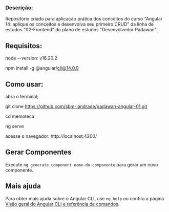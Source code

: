 ### **Descrição:** 

Repositório criado para aplicação prática dos conceitos do curso "Angular 14: aplique os conceitos e desenvolva seu primeiro CRUD" da linha de estudos "02-Frontend" do plano de estudos "Desenvolvedor Padawan".

## Requisitos:
node --version: v16.20.2

npm install -g @angular/cli@14.0.0

## Como usar:
abra o terminal;

git clone https://github.com/sbm-landrade/padawan-angular-01.git

cd memoteca

ng serve

acesse o navegador: http://localhost:4200/

## Gerar Componentes

Execute `ng generate component nome-do-componente` para gerar um novo componente.


## Mais ajuda

Para obter mais ajuda sobre o Angular CLI, use `ng help` ou confira a página [Visão geral do Angular CLI e referência de comandos](https://angular.io/cli).
